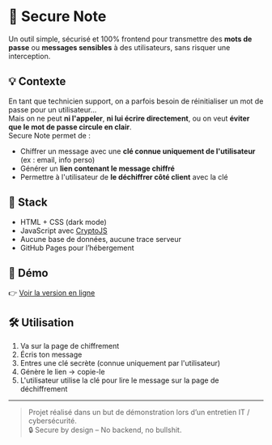 # 🔐 Secure Note

Un outil simple, sécurisé et 100% frontend pour transmettre des **mots de passe** ou **messages sensibles** à des utilisateurs, sans risquer une interception.

## 💡 Contexte

En tant que technicien support, on a parfois besoin de réinitialiser un mot de passe pour un utilisateur...  
Mais on ne peut **ni l'appeler**, **ni lui écrire directement**, ou on veut **éviter que le mot de passe circule en clair**.  
Secure Note permet de :

- Chiffrer un message avec une **clé connue uniquement de l'utilisateur** (ex : email, info perso)
- Générer un **lien contenant le message chiffré**
- Permettre à l'utilisateur de **le déchiffrer côté client** avec la clé

## 🔧 Stack
- HTML + CSS (dark mode)
- JavaScript avec [CryptoJS](https://github.com/brix/crypto-js)
- Aucune base de données, aucune trace serveur
- GitHub Pages pour l’hébergement

## 🚀 Démo
👉 [Voir la version en ligne](https://tonpseudo.github.io/secure-note/)

## 🛠️ Utilisation

1. Va sur la page de chiffrement
2. Écris ton message
3. Entres une clé secrète (connue uniquement par l'utilisateur)
4. Génère le lien → copie-le
5. L'utilisateur utilise la clé pour lire le message sur la page de déchiffrement

---

> Projet réalisé dans un but de démonstration lors d’un entretien IT / cybersécurité.  
> 🔒 Secure by design – No backend, no bullshit.
